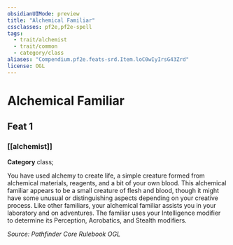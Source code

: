 ```yaml
---
obsidianUIMode: preview
title: "Alchemical Familiar"
cssclasses: pf2e,pf2e-spell
tags:
  - trait/alchemist
  - trait/common
  - category/class
aliases: "Compendium.pf2e.feats-srd.Item.loC0wIyIrsG43Zrd"
license: OGL
---
```

# Alchemical Familiar
## Feat 1
### [[alchemist]]

**Category** class; 




You have used alchemy to create life, a simple creature formed from alchemical materials, reagents, and a bit of your own blood. This alchemical familiar appears to be a small creature of flesh and blood, though it might have some unusual or distinguishing aspects depending on your creative process. Like other familiars, your alchemical familiar assists you in your laboratory and on adventures. The familiar uses your Intelligence modifier to determine its Perception, Acrobatics, and Stealth modifiers.

*Source: Pathfinder Core Rulebook*
*OGL*